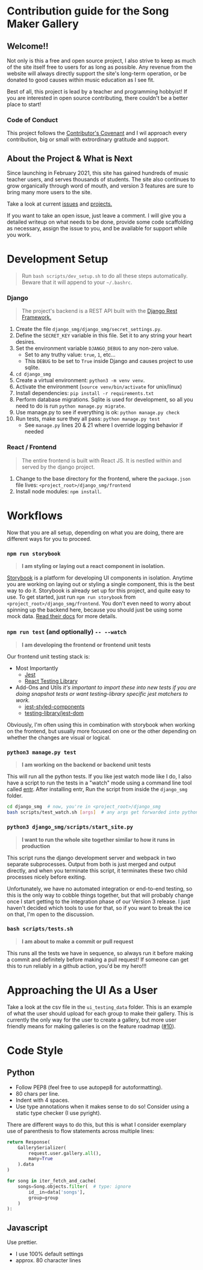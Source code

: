 # Contribution guide for the Song Maker Gallery

## Welcome!!

Not only is this a free and open source project, I also strive to keep
as much of the site itself free to users for as long as possible. Any revenue
from the website will always directly support the site's long-term operation,
or be donated to good causes within music education as I see fit.

Best of all, this project is lead by a teacher and programming hobbyist! If
you are interested in open source contributing, there couldn't be a better
place to start!

### Code of Conduct

This project follows the
[Contributor's Covenant](https://www.contributor-covenant.org/version/2/0/code_of_conduct/)
and I wil approach every contribution, big or small with extrordinary
gratitude and support.

## About the Project & What is Next

Since launching in February 2021, this site has gained hundreds of music
teacher users, and serves thousands of students. The site also continues
to grow organically through word of mouth, and version 3 features are sure to
bring many more users to the site.

Take a look at current
[issues](https://github.com/jdevries3133/song_maker_gallery/issues)
and [projects.](https://github.com/jdevries3133/song_maker_gallery/projects)

If you want to take an open issue, just leave a comment. I will give you a
detailed writeup on what needs to be done, provide some code scaffolding as
necessary, assign the issue to you, and be available for support while you
work.

# Development Setup

> Run `bash scripts/dev_setup.sh` to do all these steps automatically. Beware
> that it will append to your `~/.bashrc`.

### Django

> The project's backend is a REST API built with the
> [Django Rest Framework.](https://www.django-rest-framework.org/)

1. Create the file `django_smg/django_smg/secret_settings.py`.
2. Define the `SECRET_KEY` variable in this file. Set it to any string your
   heart desires.
3. Set the environment variable `DJANGO_DEBUG` to any non-zero value.
   - Set to any truthy value: `true`, `1`, etc...
   - This `DEBUG` to be set to `True` inside Django and causes project to use
     sqlite.
4. `cd django_smg`
5. Create a virtual environment: `python3 -m venv venv`.
6. Activate the environment (`source venv/bin/activate` for unix/linux)
7. Install dependencies: `pip install -r requirements.txt`
8. Perform database migrations. Sqlite is used for development, so all you
   need to do is run `python manage.py migrate`.
9. Use manage.py to see if everything is ok: `python manage.py check`
10. Run tests, make sure they all pass: `python manage.py test`
    - See `manage.py` lines 20 & 21 where I override logging behavior if needed

### React / Frontend

> The entire frontend is built with React JS. It is nestled within and
> served by the django project.

1. Change to the base directory for the frontend, where the `package.json` file
   lives: `<project_root>/django_smg/frontend`
2. Install node modules: `npm install`.

# Workflows

Now that you are all setup, depending on what you are doing, there are
different ways for you to proceed.

### `npm run storybook`

> **I am styling or laying out a react component in isolation.**

[Storybook](https://storybook.js.org/docs/react/get-started/introduction)
is a platform for developing UI components in isolation. Anytime you are
working on laying out or styling a single component, this is the best way to
do it. Storybook is already set up for this project, and quite easy to use. To
get started, just run `npm run storybook` from
`<project_root>/django_smg/frontend`. You don't even need to worry about
spinning up the backend here, because you should just be using some mock data.
[Read their docs](https://github.com/jdevries3133/song_maker_gallery/projects)
for more details.

### `npm run test` (and optionally) `-- --watch`

> **I am developing the frontend or frontend unit tests**

Our frontend unit testing stack is:

- Most Importantly
  - [Jest](https://jestjs.io/)
  - [React Testing Library](https://testing-library.com/docs/react-testing-library/intro/)
- Add-Ons and Utils _it's important to import these into new tests if you are
  doing snapshot tests or want testing-library specific jest matchers to work._
  - [jest-styled-components](https://github.com/styled-components/jest-styled-components)
  - [testing-library/jest-dom](https://github.com/testing-library/jest-dom)

Obviously, I'm often using this in combination with storybook when working
on the frontend, but usually more focused on one or the other depending on
whether the changes are visual or logical.

### `python3 manage.py test`

> **I am working on the backend or backend unit tests**

This will run all the python tests. If you like jest watch mode like
I do, I also have a script to run the tests in a "watch" mode using a command
line tool called [entr](http://eradman.com/entrproject/). After installing entr,
Run the script from inside the `django_smg` folder.

```bash
cd django_smg  # now, you're in <project_root>/django_smg
bash scripts/test_watch.sh [args]  # any args get forwarded into python3 manage.py tests [args]
```

### `python3 django_smg/scripts/start_site.py`

> **I want to run the whole site together similar to how it runs in production**

This script runs the django development server and webpack in two separate
subprocesses. Output from both is just merged and output directly, and when
you terminate this script, it terminates these two child processes nicely
before exiting.

Unfortunately, we have no automated integration or end-to-end testing, so this
is the only way to cobble things together, but that will probably change once
I start getting to the integration phase of our Version 3 release. I just
haven't decided which tools to use for that, so if you want to break the ice
on that, I'm open to the discussion.

### `bash scripts/tests.sh`

> **I am about to make a commit or pull request**

This runs all the tests we have in sequence, so always run it before making
a commit and definitely before making a pull request! If someone can get this
to run reliably in a github action, you'd be my hero!!!

# Approaching the UI As a User

Take a look at the csv file in the `ui_testing_data` folder. This is an example
of what the user should upload for each group to make their gallery. This
is currently the only way for the user to create a gallery, but more user
friendly means for making galleries is on the feature roadmap
([#10](https://github.com/jdevries3133/song_maker_gallery/issues/10)).

# Code Style

## Python

- Follow PEP8 (feel free to use autopep8 for autoformatting).
- 80 chars per line.
- Indent with 4 spaces.
- Use type annotations when it makes sense to do so! Consider using a static
  type checker (I use pyright).

There are different ways to do this, but this is what I consider exemplary use
of parenthesis to flow statements across multiple lines:

```python
return Response(
    GallerySerializer(
        request.user.gallery.all(),
        many=True
    ).data
)

for song in iter_fetch_and_cache(
    songs=Song.objects.filter(  # type: ignore
        id__in=data['songs'],
        group=group
    )
):
```

## Javascript

Use prettier.

- I use 100% default settings
- approx. 80 character lines
